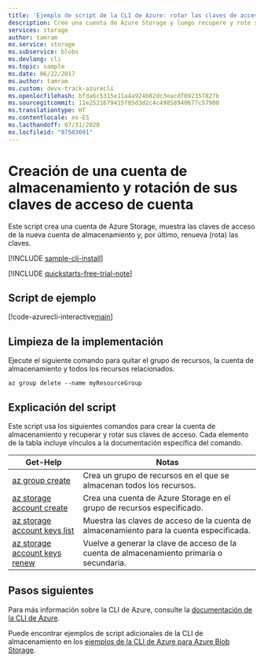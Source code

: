```yaml
---
title: 'Ejemplo de script de la CLI de Azure: rotar las claves de acceso de la cuenta de almacenamiento | Microsoft Docs'
description: Cree una cuenta de Azure Storage y luego recupere y rote sus claves de acceso de cuenta.
services: storage
author: tamram
ms.service: storage
ms.subservice: blobs
ms.devlang: cli
ms.topic: sample
ms.date: 06/22/2017
ms.author: tamram
ms.custom: devx-track-azurecli
ms.openlocfilehash: bfda6c5315e11a4a924b82dc3eacdf692357827b
ms.sourcegitcommit: 11e2521679415f05d3d2c4c49858940677c57900
ms.translationtype: HT
ms.contentlocale: es-ES
ms.lasthandoff: 07/31/2020
ms.locfileid: "87503691"
---
```

# <a name="create-a-storage-account-and-rotate-its-account-access-keys"></a>Creación de una cuenta de almacenamiento y rotación de sus claves de acceso de cuenta

Este script crea una cuenta de Azure Storage, muestra las claves de acceso de la nueva cuenta de almacenamiento y, por último, renueva (rota) las claves.

[!INCLUDE [sample-cli-install](../../../includes/sample-cli-install.md)]

[!INCLUDE [quickstarts-free-trial-note](../../../includes/quickstarts-free-trial-note.md)]

## <a name="sample-script"></a>Script de ejemplo

[!code-azurecli-interactive[main](../../../cli_scripts/storage/rotate-storage-account-keys/rotate-storage-account-keys.sh "Rotate storage account keys")]

## <a name="clean-up-deployment"></a>Limpieza de la implementación

Ejecute el siguiente comando para quitar el grupo de recursos, la cuenta de almacenamiento y todos los recursos relacionados.

```azurecli-interactive
az group delete --name myResourceGroup
```

## <a name="script-explanation"></a>Explicación del script

Este script usa los siguientes comandos para crear la cuenta de almacenamiento y recuperar y rotar sus claves de acceso. Cada elemento de la tabla incluye vínculos a la documentación específica del comando.

| Get-Help | Notas |
|---|---|
| [az group create](/cli/azure/group) | Crea un grupo de recursos en el que se almacenan todos los recursos. |
| [az storage account create](/cli/azure/storage/account) | Crea una cuenta de Azure Storage en el grupo de recursos especificado. |
| [az storage account keys list](/cli/azure/storage/account/keys) | Muestra las claves de acceso de la cuenta de almacenamiento para la cuenta especificada. |
| [az storage account keys renew](/cli/azure/storage/account/keys) | Vuelve a generar la clave de acceso de la cuenta de almacenamiento primaria o secundaria. |

## <a name="next-steps"></a>Pasos siguientes

Para más información sobre la CLI de Azure, consulte la [documentación de la CLI de Azure](/cli/azure).

Puede encontrar ejemplos de script adicionales de la CLI de almacenamiento en los [ejemplos de la CLI de Azure para Azure Blob Storage](../blobs/storage-samples-blobs-cli.md).
